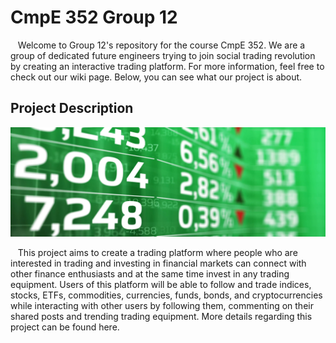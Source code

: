 # CmpE 352 Group 12

&nbsp;&nbsp; Welcome to Group 12's repository for the course CmpE 352. We are a group of dedicated future engineers trying to join social trading revolution by creating an interactive trading platform. For more information, feel free to check out our wiki page. Below, you can see what our project is about.

## Project Description

![](https://github.com/bounswe/bounswe2019group12/blob/master/resources/images/stock_market_image.png)

&nbsp;&nbsp; This project aims to create a trading platform where people who are interested in trading and investing in financial markets can connect with other finance enthusiasts and at the same time invest in any trading equipment. Users of this platform will be able to follow and trade indices, stocks, ETFs, commodities, currencies, funds, bonds, and cryptocurrencies while interacting with other users by following them, commenting on their shared posts and trending trading equipment. More details regarding this project can be found here.


